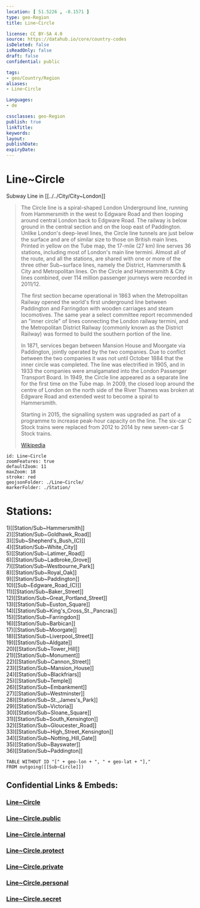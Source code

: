 ```yaml
---
location: [ 51.5226 , -0.1571 ] 
type: geo-Region
title: Line~Circle

license: CC BY-SA 4.0
source: https://datahub.io/core/country-codes
isDeleted: false
isReadOnly: false
draft: false
confidential: public

tags:
- geo/Country/Region
aliases:
- Line~Circle

Languages:
- de

cssclasses: geo-Region
publish: true
linkTitle: 
keywords: 
layout: 
publishDate: 
expiryDate: 
---
```


# Line~Circle

Subway Line in [[../../City/City~London]] 

> The Circle line is a spiral-shaped London Underground line, running from Hammersmith in the west to Edgware Road and then looping around central London back to Edgware Road. The railway is below ground in the central section and on the loop east of Paddington. Unlike London's deep-level lines, the Circle line tunnels are just below the surface and are of similar size to those on British main lines. Printed in yellow on the Tube map, the 17-mile (27 km) line serves 36 stations, including most of London's main line termini. Almost all of the route, and all the stations, are shared with one or more of the three other Sub~surface lines, namely the District, Hammersmith & City and Metropolitan lines. On the Circle and Hammersmith & City lines combined, over 114 million passenger journeys were recorded in 2011/12.
>
> The first section became operational in 1863 when the Metropolitan Railway opened the world's first underground line between Paddington and Farringdon with wooden carriages and steam locomotives. The same year a select committee report recommended an "inner circle" of lines connecting the London railway termini, and the Metropolitan District Railway (commonly known as the District Railway) was formed to build the southern portion of the line.
>
> In 1871, services began between Mansion House and Moorgate via Paddington, jointly operated by the two companies. Due to conflict between the two companies it was not until October 1884 that the inner circle was completed. The line was electrified in 1905, and in 1933 the companies were amalgamated into the London Passenger Transport Board. In 1949, the Circle line appeared as a separate line for the first time on the Tube map. In 2009, the closed loop around the centre of London on the north side of the River Thames was broken at Edgware Road and extended west to become a spiral to Hammersmith.
>
> Starting in 2015, the signalling system was upgraded as part of a programme to increase peak-hour capacity on the line. The six-car C Stock trains were replaced from 2012 to 2014 by new seven-car S Stock trains.
>
> [Wikipedia](https://en.wikipedia.org/wiki/Circle%20line%20(London%20Underground))


```leaflet
id: Line~Circle
zoomFeatures: true 
defaultZoom: 11 
maxZoom: 18
stroke: red
geojsonFolder: ./Line~Circle/
markerFolder: ./Station/
```


# Stations:
1)[[Station/Sub~Hammersmith]]  
2)[[Station/Sub~Goldhawk_Road]]  
3)[[Sub~Shepherd's_Bush_(C)]]  
4)[[Station/Sub~White_City]]  
5)[[Station/Sub~Latimer_Road]]  
6)[[Station/Sub~Ladbroke_Grove]]  
7)[[Station/Sub~Westbourne_Park]]  
8)[[Station/Sub~Royal_Oak]]  
9)[[Station/Sub~Paddington]]  
10)[[Sub~Edgware_Road_(C)]]  
11)[[Station/Sub~Baker_Street]]  
12)[[Station/Sub~Great_Portland_Street]]  
13)[[Station/Sub~Euston_Square]]  
14)[[Station/Sub~King's_Cross_St._Pancras]]  
15)[[Station/Sub~Farringdon]]  
16)[[Station/Sub~Barbican]]  
17)[[Station/Sub~Moorgate]]  
18)[[Station/Sub~Liverpool_Street]]  
19)[[Station/Sub~Aldgate]]  
20)[[Station/Sub~Tower_Hill]]  
21)[[Station/Sub~Monument]]  
22)[[Station/Sub~Cannon_Street]]  
23)[[Station/Sub~Mansion_House]]  
24)[[Station/Sub~Blackfriars]]  
25)[[Station/Sub~Temple]]  
26)[[Station/Sub~Embankment]]  
27)[[Station/Sub~Westminster]]  
28)[[Station/Sub~St._James's_Park]]  
29)[[Station/Sub~Victoria]]  
30)[[Station/Sub~Sloane_Square]]  
31)[[Station/Sub~South_Kensington]]  
32)[[Station/Sub~Gloucester_Road]]  
33)[[Station/Sub~High_Street_Kensington]]  
34)[[Station/Sub~Notting_Hill_Gate]]  
35)[[Station/Sub~Bayswater]]  
36)[[Station/Sub~Paddington]]  


```dataview
TABLE WITHOUT ID "[" + geo-lon + ", " + geo-lat + "],"
FROM outgoing([[Sub~Circle]])
```


## Confidential Links & Embeds: 

### [Line~Circle](/_Standards/Earth/Continent/Europe/Europe~North/UK/England/Regions~England/London,Greater/cities~GreaterLondon/Underground/Line~Circle.md) 

### [Line~Circle.public](/_public/Earth/Continent/Europe/Europe~North/UK/England/Regions~England/London,Greater/cities~GreaterLondon/Underground/Line~Circle.public.md) 

### [Line~Circle.internal](/_internal/Earth/Continent/Europe/Europe~North/UK/England/Regions~England/London,Greater/cities~GreaterLondon/Underground/Line~Circle.internal.md) 

### [Line~Circle.protect](/_protect/Earth/Continent/Europe/Europe~North/UK/England/Regions~England/London,Greater/cities~GreaterLondon/Underground/Line~Circle.protect.md) 

### [Line~Circle.private](/_private/Earth/Continent/Europe/Europe~North/UK/England/Regions~England/London,Greater/cities~GreaterLondon/Underground/Line~Circle.private.md) 

### [Line~Circle.personal](/_personal/Earth/Continent/Europe/Europe~North/UK/England/Regions~England/London,Greater/cities~GreaterLondon/Underground/Line~Circle.personal.md) 

### [Line~Circle.secret](/_secret/Earth/Continent/Europe/Europe~North/UK/England/Regions~England/London,Greater/cities~GreaterLondon/Underground/Line~Circle.secret.md)

